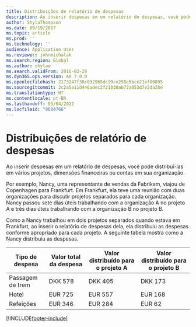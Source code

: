 ```yaml
---
title: Distribuições de relatório de despesas
description: Ao inserir despesas em um relatório de despesas, você pode distribuí-las em vários projetos, entidades legais ou contas da organização.
author: ShylaThompson
ms.date: 09/19/2017
ms.topic: article
ms.prod: ''
ms.technology: ''
audience: Application User
ms.reviewer: johnmichalak
ms.search.region: Global
ms.author: shylaw
ms.search.validFrom: 2016-02-28
ms.dyn365.ops.version: AX 7.0.0
ms.openlocfilehash: 2173247f38c032965dc99ce298e5bce21ef00895
ms.sourcegitcommit: 2c2a5a11d446adec2f21030ab77a053d7e2da28e
ms.translationtype: HT
ms.contentlocale: pt-BR
ms.lasthandoff: 05/04/2022
ms.locfileid: "8684766"
---
```

# <a name="expense-report-distributions"></a>Distribuições de relatório de despesas

Ao inserir despesas em um relatório de despesas, você pode distribuí-las em vários projetos, dimensões financeiras ou contas em sua organização.

Por exemplo, Nancy, uma representante de vendas da Fabrikam, viajou de Copenhagen para Frankfurt. Em Frankfurt, ela teve uma reunião com duas organizações para discutir projetos separados para cada organização. Nancy passou sete dias úteis trabalhando com a organização A no projeto A e três dias úteis trabalhando com a organização B no projeto B.

Como a Nancy trabalhou em dois projetos separados quando estava em Frankfurt, ao inserir o relatório de despesas dela, ela distribuiu as despesas conforme apropriado para cada projeto. A seguinte tabela mostra como a Nancy distribuiu as despesas.


| Tipo de despesa | Valor total da despesa|Valor distribuído para o projeto A| Valor distribuído para o projeto B |
|--------------|---------------------|-------------------------------|---------------------------------|
|Passagem de trem   |DKK 578              |DKK 405                        |DKK 173                          |
|Hotel         |EUR 725              |EUR 557                        |EUR 168                          |
|Refeições         |EUR 346              |EUR 284                        |EUR 62                           |



[!INCLUDE[footer-include](../includes/footer-banner.md)]